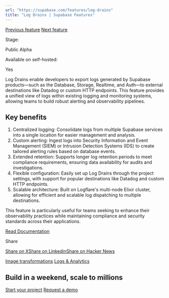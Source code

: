```yaml
---
url: "https://supabase.com/features/log-drains"
title: "Log Drains | Supabase Features"
---
```


[Previous feature](https://supabase.com/features/image-transformations) [Next feature](https://supabase.com/features/logs-analytics)

Stage:

Public Alpha

Available on self-hosted:

Yes

Log Drains enable developers to export logs generated by Supabase products—such as the Database, Storage, Realtime, and Auth—to external destinations like Datadog or custom HTTP endpoints. This feature provides a unified view of logs within existing logging and monitoring systems, allowing teams to build robust alerting and observability pipelines.

## Key benefits

1. Centralized logging: Consolidate logs from multiple Supabase services into a single location for easier management and analysis.
2. Custom alerting: Ingest logs into Security Information and Event Management (SIEM) or Intrusion Detection Systems (IDS) to create tailored alerting rules based on database events.
3. Extended retention: Supports longer log retention periods to meet compliance requirements, ensuring data availability for audits and investigations.
4. Flexible configuration: Easily set up Log Drains through the project settings, with support for popular destinations like Datadog and custom HTTP endpoints.
5. Scalable architecture: Built on Logflare's multi-node Elixir cluster, allowing for efficient and scalable log dispatching to multiple destinations.

This feature is particularly useful for teams seeking to enhance their observability practices while maintaining compliance and security standards across their applications.

[Read Documentation](https://supabase.com/blog/log-drains)

Share

[Share on X](https://twitter.com/intent/tweet?url=https%3A%2F%2Fsupabase.com%2Ffeatures%2Flog-drains&text=Log%20Drains%20%7C%20Supabase%20Features)[Share on Linkedin](https://www.linkedin.com/shareArticle?url=https%3A%2F%2Fsupabase.com%2Ffeatures%2Flog-drains&text=Log%20Drains%20%7C%20Supabase%20Features)[Share on Hacker News](https://news.ycombinator.com/submitlink?u=https%3A%2F%2Fsupabase.com%2Ffeatures%2Flog-drains&t=Log%20Drains%20%7C%20Supabase%20Features)

[Image transformations](https://supabase.com/features/image-transformations) [Logs & Analytics](https://supabase.com/features/logs-analytics)

## Build in a weekend, scale to millions

[Start your project](https://supabase.com/dashboard) [Request a demo](https://supabase.com/contact/sales)